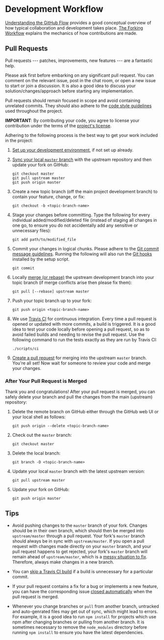 # Development Workflow

[Understanding the GitHub Flow](https://guides.github.com/introduction/flow/) provides a good conceptual overview of how typical collaboration and development takes place.
[The Forking Workflow](https://www.atlassian.com/git/tutorials/comparing-workflows/forking-workflow) explains the mechanics of how contributions are made.


## Pull Requests

Pull requests --- patches, improvements, new features --- are a fantastic help.

Please ask first before embarking on any significant pull request.
You can comment on the relevant issue, post in the chat room, or open a new issue to start or join a discussion.
It is also a good idea to discuss your solution/changes/approach before starting any implementation.

Pull requests should remain focused in scope and avoid containing unrelated commits.
They should also adhere to the [code style guidelines](/docs/code_style_guide.md) used throughout the project.

**IMPORTANT**: By contributing your code, you agree to license your contribution under the terms of the [project's license](/LICENSE.md).

Adhering to the following process is the best way to get your work included in the project:

1.  [Set up your development environment](/docs/getting_started.md), if not set up already.

2.  [Sync your local `master` branch](https://help.github.com/articles/syncing-a-fork/) with the upstream repository
    and then update your fork on GitHub:

    ```
    git checkout master
    git pull upstream master
    git push origin master
    ```

3.  Create a new topic branch (off the main project development branch) to contain your feature, change, or fix:

    ```
    git checkout -b <topic-branch-name>
    ```

4.  Stage your changes before committing. Type the following for every individual added/modified/deleted file
    (instead of staging all changes in one go, to ensure you do not accidentally add any sensitive or unnecessary files):

    ```
    git add path/to/modified_file
    ```

5.  Commit your changes in logical chunks. Please adhere to the [Git commit message guidelines](/docs/git_commit_message_guidelines.md).
    Running the following will also run the [Git hooks](/scripts/git_hooks) installed by the setup script.

    ```
    git commit
    ```

6.  Locally [merge (or rebase)](https://www.atlassian.com/git/tutorials/merging-vs-rebasing)
    the upstream development branch into your topic branch (if merge conflicts arise then please fix them):

    ```
    git pull [--rebase] upstream master
    ```

7.  Push your topic branch up to your fork:

    ```
    git push origin <topic-branch-name>
    ```

8.  We use [Travis CI](https://travis-ci.org/) for continuous integration.
    Every time a pull request is opened or updated with more commits, a build is triggered.
    It is a good idea to test your code locally before opening a pull request,
    so as to avoid failed builds and needing to revise the pull request.
    Use the following command to run the tests exactly as they are run by Travis CI:

    ```
    ./scripts/ci
    ```

9.  [Create a pull request](https://help.github.com/articles/creating-a-pull-request)
    for merging into the upstream `master` branch. You're all set!
    Now wait for someone to review your code and merge your changes.


### After Your Pull Request is Merged

Thank you and congratulations! After your pull request is merged,
you can safely delete your branch and pull the changes from the main (upstream) repository:

1.  Delete the remote branch on GitHub either through the GitHub web UI or your local shell as follows:

    ```
    git push origin --delete <topic-branch-name>
    ```

2.  Check out the `master` branch:

    ```
    git checkout master
    ```

3.  Delete the local branch:

    ```
    git branch -D <topic-branch-name>
    ```

4.  Update your local `master` branch with the latest upstream version:

    ```
    git pull upstream master
    ```

5.  Update your fork on GitHub:

    ```
    git push origin master
    ```


## Tips

* Avoid pushing changes to the `master` branch of your fork. Changes should be in their own branch, which should then
  be merged into `upstream/master` through a pull request. Your fork's `master` branch should always be in sync
  with `upstream/master`. If you open a pull request with changes made directly on your `master` branch, and your pull
  request happens to get rejected, your fork's `master` branch will remain ahead of `upstream/master`, which is a
  [messy situation to fix](https://stackoverflow.com/questions/5916329/cleanup-git-master-branch-and-move-some-commit-to-new-branch).
  Therefore, always make changes in a new branch.

* You can [skip a Travis CI build](http://docs.travis-ci.com/user/customizing-the-build/#Skipping-a-build) if a build
  is unnecessary for a particular commit.

* If your pull request contains a fix for a bug or implements a new feature, you can have the corresponding issue
  [closed automatically](https://github.com/blog/1506-closing-issues-via-pull-requests) when the pull request is merged.

* Whenever you change branches or `pull` from another branch, untracked and auto-genrated files may get out of sync, which might lead to errors.
  For example, it is a good idea to run `npm install` for projects which use npm after changing branches or pulling from another branch.
  It is sometimes necessary to remove the `node_modules` directory before running `npm install` to ensure you have the latest dependencies.
